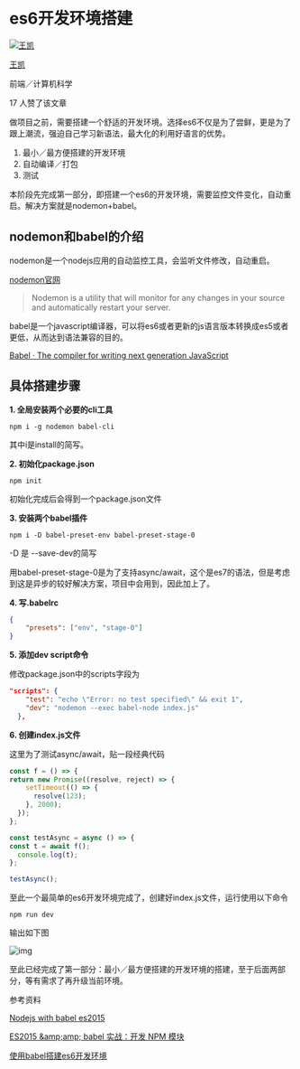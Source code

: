 # es6开发环境搭建

[![王凯](https://pic1.zhimg.com/45ad8c64a_xs.jpg)](https://www.zhihu.com/people/wk633)

[王凯](https://www.zhihu.com/people/wk633)

前端／计算机科学

17 人赞了该文章

做项目之前，需要搭建一个舒适的开发环境。选择es6不仅是为了尝鲜，更是为了跟上潮流，强迫自己学习新语法，最大化的利用好语言的优势。

1. 最小／最方便搭建的开发环境
2. 自动编译／打包
3. 测试

本阶段先完成第一部分，即搭建一个es6的开发环境，需要监控文件变化，自动重启。解决方案就是nodemon+babel。

## nodemon和babel的介绍

nodemon是一个nodejs应用的自动监控工具，会监听文件修改，自动重启。

[nodemon官网](https://link.zhihu.com/?target=https%3A//nodemon.io/)

> Nodemon is a utility that will monitor for any changes in your source and automatically restart your server.

babel是一个javascript编译器，可以将es6或者更新的js语言版本转换成es5或者更低，从而达到语法兼容的目的。

[Babel · The compiler for writing next generation JavaScript](https://link.zhihu.com/?target=https%3A//babeljs.io/)

## 具体搭建步骤

**1. 全局安装两个必要的cli工具**

```shell
npm i -g nodemon babel-cli
```

其中i是install的简写。

**2. 初始化package.json**

```shell
npm init
```

初始化完成后会得到一个package.json文件

**3. 安装两个babel插件**

```shell
npm i -D babel-preset-env babel-preset-stage-0
```

-D 是 --save-dev的简写

用babel-preset-stage-0是为了支持async/await，这个是es7的语法，但是考虑到这是异步的较好解决方案，项目中会用到，因此加上了。

**4. 写.babelrc**

```json
{
    "presets": ["env", "stage-0"]
}
```

**5. 添加dev script命令**

修改package.json中的scripts字段为

```json
"scripts": {
    "test": "echo \"Error: no test specified\" && exit 1",
    "dev": "nodemon --exec babel-node index.js"
  },
```

**6. 创建index.js文件**

这里为了测试async/await，贴一段经典代码

```typescript
const f = () => {
return new Promise((resolve, reject) => {
    setTimeout(() => {
      resolve(123);
    }, 2000);
  });
};

const testAsync = async () => {
const t = await f();
  console.log(t);
};

testAsync();
```

至此一个最简单的es6开发环境完成了，创建好index.js文件，运行使用以下命令

```shell
npm run dev
```

输出如下图

![img](https://pic4.zhimg.com/80/v2-ee0e0dd7145e908444870a665163983e_hd.jpg)

至此已经完成了第一部分：最小／最方便搭建的开发环境的搭建，至于后面两部分，等有需求了再升级当前环境。

参考资料

[Nodejs with babel es2015](https://link.zhihu.com/?target=https%3A//aisensiy.github.io/2016/09/21/nodejs-with-babel-es2015/)

[ES2015 &amp;amp;amp; babel 实战：开发 NPM 模块](https://link.zhihu.com/?target=http%3A//morning.work/page/2015-11/es6-es7-develop-npm-module-using-babel.html)

[使用babel搭建es6开发环境](https://link.zhihu.com/?target=https%3A//lanmaowz.com/es6-guideline/)

 